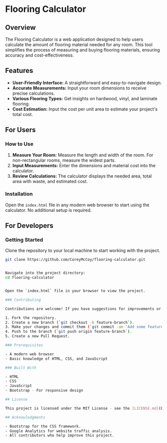 # Flooring Calculator

## Overview

The Flooring Calculator is a web application designed to help users calculate the amount of flooring material needed for any room. This tool simplifies the process of measuring and buying flooring materials, ensuring accuracy and cost-effectiveness.

## Features

- **User-Friendly Interface:** A straightforward and easy-to-navigate design.
- **Accurate Measurements:** Input your room dimensions to receive precise calculations.
- **Various Flooring Types:** Get insights on hardwood, vinyl, and laminate flooring.
- **Cost Estimation:** Input the cost per unit area to estimate your project's total cost.

## For Users

### How to Use

1. **Measure Your Room:** Measure the length and width of the room. For non-rectangular rooms, measure the widest parts.
2. **Input Measurements:** Enter the dimensions and material cost into the calculator.
3. **Review Calculations:** The calculator displays the needed area, total area with waste, and estimated cost.

### Installation

Open the `index.html` file in any modern web browser to start using the calculator. No additional setup is required.

## For Developers

### Getting Started

Clone the repository to your local machine to start working with the project.

```bash
git clone https://github.com/CoreyMcCoy/flooring-calculator.git


Navigate into the project directory:
cd flooring-calculator


Open the `index.html` file in your browser to view the project.

### Contributing

Contributions are welcome! If you have suggestions for improvements or bug fixes, please follow these steps:

1. Fork the repository.
2. Create a new branch (`git checkout -b feature-branch`).
3. Make your changes and commit them (`git commit -am 'Add some feature'`).
4. Push to the branch (`git push origin feature-branch`).
5. Create a new Pull Request.

### Prerequisites

- A modern web browser
- Basic knowledge of HTML, CSS, and JavaScript

### Built With

- HTML
- CSS
- JavaScript
- Bootstrap - For responsive design

## License

This project is licensed under the MIT License - see the [LICENSE.md](LICENSE.md) file for details.

## Acknowledgments

- Bootstrap for the CSS framework.
- Google Analytics for website traffic analysis.
- All contributors who help improve this project.

```
